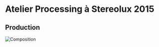 Atelier Processing à Stereolux 2015
====================================

## Production
![Composition](http://v3ga.github.io/Images/Workshop_Processing_Stereolux_2015/composition.ok.png)






